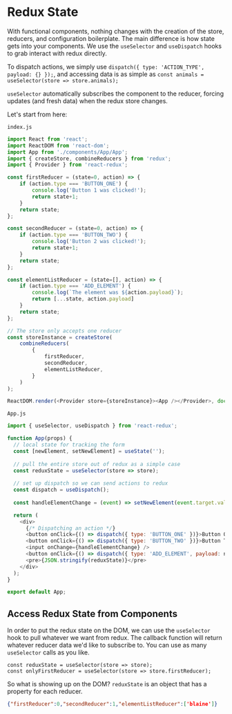 
# Redux State

With functional components, nothing changes with the creation of the store, reducers, and configuration boilerplate. The main difference
is how state gets into your components. We use the `useSelector` and `useDispatch` hooks to grab interact with redux directly.

To dispatch actions, we simply use `dispatch({ type: 'ACTION_TYPE', payload: {} });`, and accessing data is as simple as 
`const animals = useSelector(store => store.animals);`

`useSelector` automatically subscribes the component to the reducer, forcing updates (and fresh data) when the redux store changes.

Let's start from here:

`index.js`
```JavaScript
import React from 'react';
import ReactDOM from 'react-dom';
import App from './components/App/App';
import { createStore, combineReducers } from 'redux';
import { Provider } from 'react-redux';

const firstReducer = (state=0, action) => {
    if (action.type === 'BUTTON_ONE') {
        console.log('Button 1 was clicked!');
        return state+1;
    }
    return state;
};

const secondReducer = (state=0, action) => {
    if (action.type === 'BUTTON_TWO') {
        console.log('Button 2 was clicked!');
        return state+1;
    }
    return state;
};

const elementListReducer = (state=[], action) => {
    if (action.type === 'ADD_ELEMENT') {
        console.log(`The element was ${action.payload}`);
        return [...state, action.payload]
    }
    return state;
};

// The store only accepts one reducer
const storeInstance = createStore(
    combineReducers(
        {
            firstReducer,
            secondReducer,
            elementListReducer,
        }
    )
);

ReactDOM.render(<Provider store={storeInstance}><App /></Provider>, document.getElementById('root'));
```

`App.js`
```JavaScript
import { useSelector, useDispatch } from 'react-redux';

function App(props) {
  // local state for tracking the form
  const [newElement, setNewElement] = useState('');
  
  // pull the entire store out of redux as a simple case
  const reduxState = useSelector(store => store);
  
  // set up dispatch so we can send actions to redux
  const dispatch = useDispatch();
  
  const handleElementChange = (event) => setNewElement(event.target.value);

  return (
    <div>
      {/* Dispatching an action */}
      <button onClick={() => dispatch({ type: 'BUTTON_ONE' })}>Button One</button>
      <button onClick={() => dispatch({ type: 'BUTTON_TWO' })}>Button Two</button>
      <input onChange={handleElementChange} />
      <button onClick={() => dispatch({ type: 'ADD_ELEMENT', payload: newElement })}>Add Element</button>
      <pre>{JSON.stringify(reduxState)}</pre>
    </div>
  );
}

export default App;
```

## Access Redux State from Components
In order to put the redux state on the DOM, we can use the `useSelector` hook to pull whatever we want from redux. The callback function
will return whatever reducer data we'd like to subscribe to. You can use as many `useSelector` calls as you like.

```JSX
const reduxState = useSelector(store => store);
const onlyFirstReducer = useSelector(store => store.firstReducer);
```

So what is showing up on the DOM? `reduxState` is an object that has a property for each reducer.

```JSON
{"firstReducer":0,"secondReducer":1,"elementListReducer":['blaine']}
```
